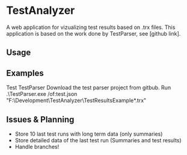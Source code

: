 # TestAnalyzer
A web application for vizualizing test results based on .trx files. This application is based on the 
work done by TestParser, see [github link].

## Usage




## Examples

Test TestParser
Download the test parser project from gitbub. Run
.\TestParser.exe /of:test.json "F:\Development\TestAnalyzer\TestResultsExample\*.trx"

## Issues & Planning

- Store 10 last test runs with long term data (only summaries)
- Store detailed data of the last test run (Summaries and test results)
- Handle branches!

 